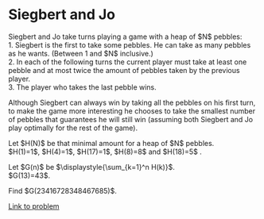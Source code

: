 # Siegbert and Jo

<p>
Siegbert and Jo take turns playing a game with a heap of $N$ pebbles:<br />
1. Siegbert is the first to take some pebbles. He can take as many pebbles as he wants. (Between 1 and $N$ inclusive.)<br />
2. In each of the following turns the current player must take at least one pebble and at most twice the amount of pebbles taken by the previous player.<br />
3. The player who takes the last pebble wins.<br /></p>
<p>
Although Siegbert can always win by taking all the pebbles on his first turn, to make the game more interesting he chooses to take the smallest number of pebbles that guarantees he will still win (assuming both Siegbert and Jo play optimally for the rest of the game).
</p>
<p>
Let $H(N)$ be that minimal amount for a heap of $N$ pebbles.<br />
$H(1)=1$, $H(4)=1$, $H(17)=1$, $H(8)=8$ and $H(18)=5$ .
</p>
<p>
Let $G(n)$ be $\displaystyle{\sum_{k=1}^n H(k)}$.<br />
$G(13)=43$.
</p>
<p>
Find $G(23416728348467685)$.
</p>


[Link to problem](https://projecteuler.net/problem=692)
